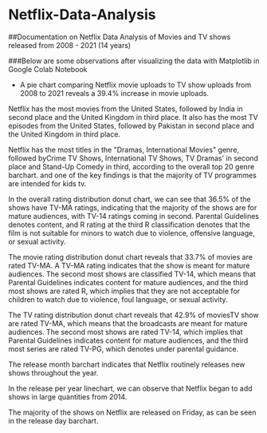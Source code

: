 # Netflix-Data-Analysis
##Documentation on Netflix Data Analysis of Movies and TV shows released from 2008 - 2021 (14 years)

###Below are some observations after visualizing the data with Matplotlib in Google Colab Notebook

* A pie chart comparing Netflix movie uploads to TV show uploads from 2008 to 2021 reveals a 39.4% increase in movie uploads.

Netflix has the most movies from the United States, followed by India in second place and the United Kingdom in third place. It also has the most TV episodes from the United States, followed by Pakistan in second place and the United Kingdom in third place.

Netflix has the most titles in the "Dramas, International Movies" genre, followed byCrime TV Shows, International TV Shows, TV Dramas' in second place and Stand-Up Comedy in third, according to the overall top 20 genre barchart. and one of the key findings is that the majority of TV programmes are intended for kids tv.

In the overall rating distribution donut chart, we can see that 36.5% of the shows have TV-MA ratings, indicating that the majority of the shows are for mature audiences, with TV-14 ratings coming in second. Parental Guidelines denotes content, and R rating at the third R classification denotes that the film is not suitable for minors to watch due to violence, offensive language, or sexual activity.

The movie rating distribution donut chart reveals that 33.7% of movies are rated TV-MA. A TV-MA rating indicates that the show is meant for mature audiences. The second most shows are classified TV-14, which means that Parental Guidelines indicates content for mature audiences, and the third most shows are rated R, which implies that they are not acceptable for children to watch due to violence, foul language, or sexual activity.

The TV rating distribution donut chart reveals that 42.9% of moviesTV show are rated TV-MA, which means that the broadcasts are meant for mature audiences. The second most shows are rated TV-14, which implies that Parental Guidelines indicates content for mature audiences, and the third most series are rated TV-PG, which denotes under parental guidance.

The release month barchart indicates that Netflix routinely releases new shows throughout the year.

In the release per year linechart, we can observe that Netflix began to add shows in large quantities from 2014.

The majority of the shows on Netflix are released on Friday, as can be seen in the release day barchart.
